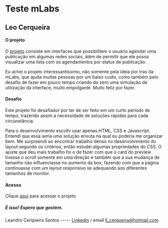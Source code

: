 # Teste mLabs

## Leo Cerqueira

#### O projeto

O [projeto](https://quizzical-lewin-b8016a.netlify.app) consiste em interfaces que possibilitem o usuário agendar uma publicação em algumas redes sociais, além de permitir que ele possa visualizar uma lista com os agendamentos por status de publicação.

Eu achei o projeto interessantíssimo, não somente pela ideia por tras da mLabs, que ajuda muitas pessoas por um baixo custo, como também pelo desafio de fazer em pouco tempo criando do zero uma simulação de utilização da interface, muito empolgante. Muito feliz por fazer.

#### Desafio

Este projeto foi desafiador por ter de ser feito em um curto período de tempo, trazendo assim a necessidade de soluções rápidas para cada circunstância.

Para o desenvolvimento escolhi usar apenas HTML, CSS e Javascript. Entendi que essa seria uma solução enxuta na qual eu poderia me organizar bem. Me surpreendi ao encontrar trabalho denso no desenvolvimento do layout segundo os critérios, então estudei algumas propriedades do CSS. O ajuste que deu mais trabalho foi o de fazer com que o card do preview tivesse o scroll somente em uma direção e também que a sua mudança de tamanho não influenciasse no aumento da box, fazendo com que a página continuasse com um layout responsivo se adequando aos diferentes tamanhos de monitor.

#### Acesso

Clique [aqui](https://quizzical-lewin-b8016a.netlify.app) para acessar o projeto

##### É isso! Espero que gostem.

Leandro Cerqueira Santos ----- [Linkedin](www.linkedin.com/in/leocerqueira-programme) / email ll_cerqueira@hotmail.com
